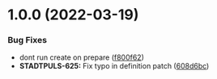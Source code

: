 # 1.0.0 (2022-03-19)


### Bug Fixes

* dont run create on prepare ([f800f62](https://github.com/technologiestiftung/stadtpuls-supabase-definitions/commit/f800f625eefc3b6f442243551ea98990196ea60f))
* **STADTPULS-625:** Fix typo in definition patch ([608d6bc](https://github.com/technologiestiftung/stadtpuls-supabase-definitions/commit/608d6bc140f80164b00948ba2c05809703bbf420))
